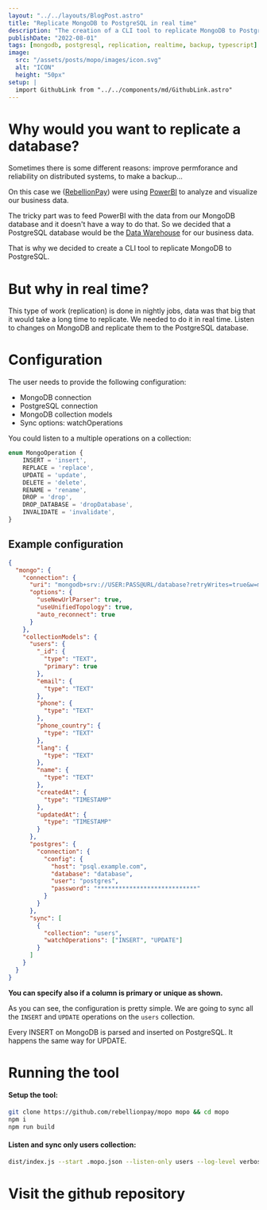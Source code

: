 ```yaml
---
layout: "../../layouts/BlogPost.astro"
title: "Replicate MongoDB to PostgreSQL in real time"
description: "The creation of a CLI tool to replicate MongoDB to PostgreSQL in real time"
publishDate: "2022-08-01"
tags: [mongodb, postgresql, replication, realtime, backup, typescript]
image:
  src: "/assets/posts/mopo/images/icon.svg"
  alt: "ICON"
  height: "50px"
setup: |
  import GithubLink from "../../components/md/GithubLink.astro"
---
```


<GithubLink url="https://github.com/rebellionpay/mopo" name="Open source"/>

# Why would you want to replicate a database?

Sometimes there is some different reasons: improve permforance and reliability on distributed systems, to make a backup...

On this case we ([RebellionPay](https://rebellionpay.com)) were using [PowerBI](https://powerbi.microsoft.com/) to analyze and visualize our business data.

The tricky part was to feed PowerBI with the data from our MongoDB database and it doesn't have a way to do that. So we decided that a PostgreSQL database would be the [Data Warehouse](https://en.wikipedia.org/wiki/Data_warehouse) for our business data.

That is why we decided to create a CLI tool to replicate MongoDB to PostgreSQL.

# But why in real time?

This type of work (replication) is done in nightly jobs, data was that big that it would take a long time to replicate. We needed to do it in real time. Listen to changes on MongoDB and replicate them to the PostgreSQL database.

# Configuration

The user needs to provide the following configuration:
- MongoDB connection
- PostgreSQL connection
- MongoDB collection models
- Sync options: watchOperations

You could listen to a multiple operations on a collection: 
```ts
enum MongoOperation {
    INSERT = 'insert',
    REPLACE = 'replace',
    UPDATE = 'update',
    DELETE = 'delete',
    RENAME = 'rename',
    DROP = 'drop',
    DROP_DATABASE = 'dropDatabase',
    INVALIDATE = 'invalidate',
}
```

## Example configuration

```json:.mopo.json
{
  "mongo": {
    "connection": {
      "uri": "mongodb+srv://USER:PASS@URL/database?retryWrites=true&w=majority",
      "options": {
        "useNewUrlParser": true,
        "useUnifiedTopology": true,
        "auto_reconnect": true
      }
    },
    "collectionModels": {
      "users": {
        "_id": {
          "type": "TEXT",
          "primary": true
        },
        "email": {
          "type": "TEXT"
        },
        "phone": {
          "type": "TEXT"
        },
        "phone_country": {
          "type": "TEXT"
        },
        "lang": {
          "type": "TEXT"
        },
        "name": {
          "type": "TEXT"
        },
        "createdAt": {
          "type": "TIMESTAMP"
        },
        "updatedAt": {
          "type": "TIMESTAMP"
        }
      },
      "postgres": {
        "connection": {
          "config": {
            "host": "psql.example.com",
            "database": "database",
            "user": "postgres",
            "password": "****************************"
          }
        }
      },
      "sync": [
        {
          "collection": "users",
          "watchOperations": ["INSERT", "UPDATE"]
        }
      ]
    }
  }
}
```

**You can specify also if a column is primary or unique as shown.**

As you can see, the configuration is pretty simple. We are going to sync all the `INSERT` and `UPDATE` operations on the `users` collection.

Every INSERT on MongoDB is parsed and inserted on PostgreSQL. It happens the same way for UPDATE.

# Running the tool

#### Setup the tool:
```bash
git clone https://github.com/rebellionpay/mopo mopo && cd mopo
npm i
npm run build
```

#### Listen and sync only users collection:
```bash
dist/index.js --start .mopo.json --listen-only users --log-level verbose --strict-listen
```

# Visit the github repository

<GithubLink url="https://github.com/rebellionpay/mopo" name="Open source"/>